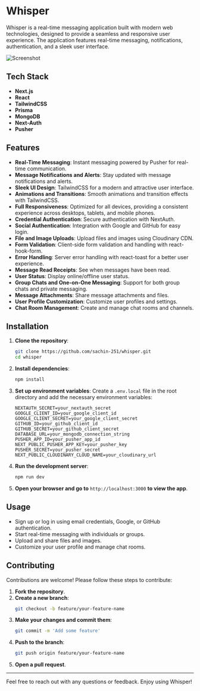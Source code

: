# Whisper

Whisper is a real-time messaging application built with modern web technologies, designed to provide a seamless and responsive user experience. The application features real-time messaging, notifications, authentication, and a sleek user interface.

![Screenshot](https://github.com/Sachin-251/whisper/tree/main/public/images/whisper.png?raw=true)

## Tech Stack

- **Next.js**
- **React**
- **TailwindCSS**
- **Prisma**
- **MongoDB**
- **Next-Auth**
- **Pusher**

## Features

- **Real-Time Messaging**: Instant messaging powered by Pusher for real-time communication.
- **Message Notifications and Alerts**: Stay updated with message notifications and alerts.
- **Sleek UI Design**: TailwindCSS for a modern and attractive user interface.
- **Animations and Transitions**: Smooth animations and transition effects with TailwindCSS.
- **Full Responsiveness**: Optimized for all devices, providing a consistent experience across desktops, tablets, and mobile phones.
- **Credential Authentication**: Secure authentication with NextAuth.
- **Social Authentication**: Integration with Google and GitHub for easy login.
- **File and Image Uploads**: Upload files and images using Cloudinary CDN.
- **Form Validation**: Client-side form validation and handling with react-hook-form.
- **Error Handling**: Server error handling with react-toast for a better user experience.
- **Message Read Receipts**: See when messages have been read.
- **User Status**: Display online/offline user status.
- **Group Chats and One-on-One Messaging**: Support for both group chats and private messaging.
- **Message Attachments**: Share message attachments and files.
- **User Profile Customization**: Customize user profiles and settings.
- **Chat Room Management**: Create and manage chat rooms and channels.

## Installation

1. **Clone the repository**:
   ```bash
   git clone https://github.com/sachin-251/whisper.git
   cd whisper
   ```

2. **Install dependencies**:
   ```bash
   npm install
   ```

3. **Set up environment variables**:
   Create a `.env.local` file in the root directory and add the necessary environment variables:
   ```env
   NEXTAUTH_SECRET=your_nextauth_secret
   GOOGLE_CLIENT_ID=your_google_client_id
   GOOGLE_CLIENT_SECRET=your_google_client_secret
   GITHUB_ID=your_github_client_id
   GITHUB_SECRET=your_github_client_secret
   DATABASE_URL=your_mongodb_connection_string
   PUSHER_APP_ID=your_pusher_app_id
   NEXT_PUBLIC_PUSHER_APP_KEY=your_pusher_key
   PUSHER_SECRET=your_pusher_secret
   NEXT_PUBLIC_CLOUDINARY_CLOUD_NAME=your_cloudinary_url
   ```

4. **Run the development server**:
   ```bash
   npm run dev
   ```

5. **Open your browser and go to** `http://localhost:3000` **to view the app**.

## Usage

- Sign up or log in using email credentials, Google, or GitHub authentication.
- Start real-time messaging with individuals or groups.
- Upload and share files and images.
- Customize your user profile and manage chat rooms.

## Contributing

Contributions are welcome! Please follow these steps to contribute:

1. **Fork the repository**.
2. **Create a new branch**:
   ```bash
   git checkout -b feature/your-feature-name
   ```
3. **Make your changes and commit them**:
   ```bash
   git commit -m 'Add some feature'
   ```
4. **Push to the branch**:
   ```bash
   git push origin feature/your-feature-name
   ```
5. **Open a pull request**.


---

Feel free to reach out with any questions or feedback. Enjoy using Whisper!